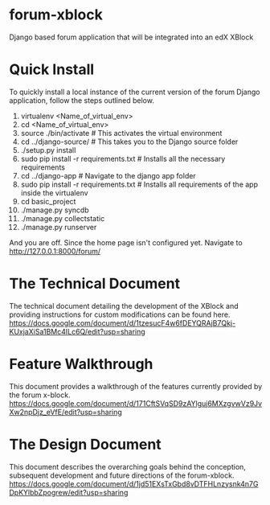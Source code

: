 # forum-xblock

Django based forum application that will be integrated into an edX XBlock

# Quick Install

To quickly install a local instance of the current version of the forum Django application, follow the steps outlined below.

1. virtualenv <Name_of_virtual_env>
2. cd <Name_of_virtual_env>
3. source ./bin/activate # This activates the virtual environment
4. cd ../django-source/ # This takes you to the Django source folder
5. ./setup.py install 
6. sudo pip install -r requirements.txt # Installs all the necessary requirements
6. cd ../django-app # Navigate to the django app folder
7. sudo pip install -r requirements.txt # Installs all requirements of the app inside the virtualenv
8. cd basic_project
9. ./manage.py syncdb
10. ./manage.py collectstatic
11. ./manage.py runserver

And you are off. Since the home page isn't configured yet. Navigate to http://127.0.0.1:8000/forum/

# The Technical Document

The technical document detailing the development of the XBlock and providing instructions for custom modifications can be found here. https://docs.google.com/document/d/1tzesucF4w6fDEYQRAjB7Qkj-KUxjaXiSa1BMc4ILc6Q/edit?usp=sharing

# Feature Walkthrough

This document provides a walkthrough of the features currently provided by the forum x-block. https://docs.google.com/document/d/171CftSVqSD9zAYlguj6MXzgvwVz9JvXw2npDjz_eVfE/edit?usp=sharing

# The Design Document

This document describes the overarching goals behind the conception, subsequent development and future directions of the forum-xblock. https://docs.google.com/document/d/1jd51EXsTxGbd8vDTFHLnzysnk4n7GDpKYlbbZpogrew/edit?usp=sharing


